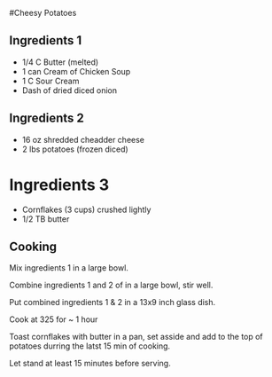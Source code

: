 #Cheesy Potatoes

## Ingredients 1

- 1/4 C Butter (melted)
- 1 can Cream of Chicken Soup
- 1 C Sour Cream
- Dash of dried diced onion

## Ingredients 2

- 16 oz shredded cheadder cheese
- 2 lbs potatoes (frozen diced)

# Ingredients 3

- Cornflakes (3 cups) crushed lightly
- 1/2 TB butter

## Cooking

Mix ingredients 1 in a large bowl.

Combine ingredients 1 and 2 of in a large bowl, stir well.

Put combined ingredients 1 & 2 in a 13x9 inch glass dish.

Cook at 325 for ~ 1 hour

Toast cornflakes with butter in a pan, set asside and add to the top of potatoes durring the latst 15 min of cooking.

Let stand at least 15 minutes before serving.
